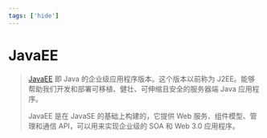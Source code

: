 ```yaml
---
tags: ['hide']
---
```


# JavaEE

> [JavaEE](http://www.oracle.com/technetwork/java/javaee/overview/index.html) 即 Java 的企业级应用程序版本。这个版本以前称为 J2EE。能够帮助我们开发和部署可移植、健壮、可伸缩且安全的服务器端 Java 应用程序。
>
> JavaEE 是在 JavaSE 的基础上构建的，它提供 Web 服务、组件模型、管理和通信 API，可以用来实现企业级的 SOA 和 Web 3.0 应用程序。

